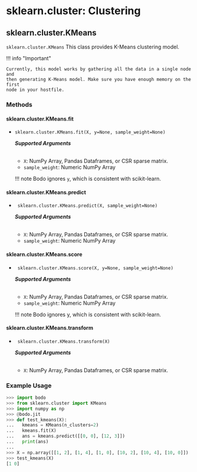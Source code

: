 # sklearn.cluster: Clustering

## sklearn.cluster.KMeans

`sklearn.cluster.KMeans`
This class provides K-Means clustering model.

!!! info "Important"

    Currently, this model works by gathering all the data in a single node and 
    then generating K-Means model. Make sure you have enough memory on the first 
    node in your hostfile.

### Methods

#### sklearn.cluster.KMeans.fit 
- `sklearn.cluster.KMeans.fit(X, y=None, sample_weight=None)`

    ***Supported Arguments***
    <br>
    <br>
    * `X`: NumPy Array, Pandas Dataframes, or CSR sparse matrix.
    * `sample_weight`: Numeric NumPy Array

    !!! note
        Bodo ignores `y`, which is consistent with scikit-learn.

#### sklearn.cluster.KMeans.predict

- ` sklearn.cluster.KMeans.predict(X, sample_weight=None)`

    ***Supported Arguments***
    <br>
    <br>
    - `X`: NumPy Array, Pandas Dataframes, or CSR sparse matrix.
    - `sample_weight`: Numeric NumPy Array

#### sklearn.cluster.KMeans.score
* ` sklearn.cluster.KMeans.score(X, y=None, sample_weight=None)`

    ***Supported Arguments***
    <br>
    <br>
    - `X`: NumPy Array, Pandas Dataframes, or CSR sparse matrix.
    - `sample_weight`: Numeric NumPy Array

    !!! note
        Bodo ignores y, which is consistent with scikit-learn.

#### sklearn.cluster.KMeans.transform
* ` sklearn.cluster.KMeans.transform(X)`

     ***Supported Arguments***
    <br>
    <br> 
     - `X`: NumPy Array, Pandas Dataframes, or CSR sparse matrix.

### Example Usage

```py
>>> import bodo
>>> from sklearn.cluster import KMeans
>>> import numpy as np
>>> @bodo.jit
>>> def test_kmeans(X):
...   kmeans = KMeans(n_clusters=2)
...   kmeans.fit(X)
...   ans = kmeans.predict([[0, 0], [12, 3]])
...   print(ans)
...
>>> X = np.array([[1, 2], [1, 4], [1, 0], [10, 2], [10, 4], [10, 0]])
>>> test_kmeans(X)
[1 0]
```
